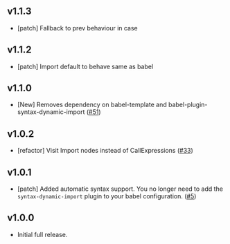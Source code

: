 ## v1.1.3

- [patch] Fallback to prev behaviour in case


## v1.1.2

- [patch] Import default to behave same as babel

## v1.1.0

- [New] Removes dependency on babel-template and babel-plugin-syntax-dynamic-import ([#51](https://github.com/airbnb/babel-plugin-dynamic-import-webpack/pull/51))

## v1.0.2

- [refactor] Visit Import nodes instead of CallExpressions ([#33](https://github.com/airbnb/babel-plugin-dynamic-import-webpack/pull/33))

## v1.0.1

- [patch] Added automatic syntax support. You no longer need to add the `syntax-dynamic-import` plugin to your babel configuration. ([#5](https://github.com/airbnb/babel-plugin-dynamic-import-webpack/pull/5))

## v1.0.0

- Initial full release.

